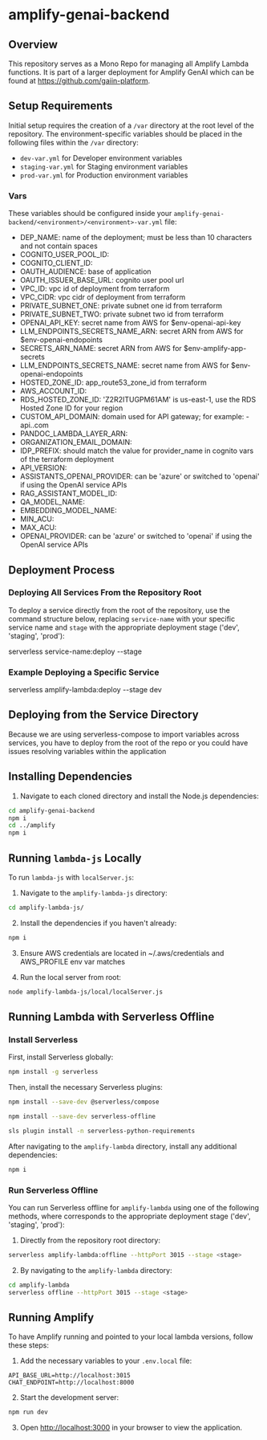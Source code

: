 # amplify-genai-backend

## Overview

This repository serves as a Mono Repo for managing all Amplify Lambda functions. It is part of a larger deployment for Amplify GenAI which can be found at https://github.com/gaiin-platform.

## Setup Requirements

Initial setup requires the creation of a `/var` directory at the root level of the repository. The environment-specific variables should be placed in the following files within the `/var` directory:

- `dev-var.yml` for Developer environment variables
- `staging-var.yml` for Staging environment variables
- `prod-var.yml` for Production environment variables

### Vars

These variables should be configured inside your `amplify-genai-backend/<environment>/<environment>-var.yml` file:
- DEP_NAME: name of the deployment; must be less than 10 characters and not contain spaces
- COGNITO_USER_POOL_ID:
- COGNITO_CLIENT_ID:
- OAUTH_AUDIENCE: base of application
- OAUTH_ISSUER_BASE_URL: cognito user pool url
- VPC_ID: vpc id of deployment from terraform
- VPC_CIDR: vpc cidr of deployment from terraform
- PRIVATE_SUBNET_ONE: private subnet one id from terraform
- PRIVATE_SUBNET_TWO: private subnet two id from terraform
- OPENAI_API_KEY: secret name from AWS for $env-openai-api-key
- LLM_ENDPOINTS_SECRETS_NAME_ARN: secret ARN from AWS for $env-openai-endopoints
- SECRETS_ARN_NAME: secret ARN from AWS for $env-amplify-app-secrets
- LLM_ENDPOINTS_SECRETS_NAME: secret name from AWS for $env-openai-endopoints
- HOSTED_ZONE_ID: app_route53_zone_id from terraform
- AWS_ACCOUNT_ID:
- RDS_HOSTED_ZONE_ID: 'Z2R2ITUGPM61AM' is us-east-1, use the RDS Hosted Zone ID for your region
- CUSTOM_API_DOMAIN: domain used for API gateway; for example: <environment>-api.<domain>.com
- PANDOC_LAMBDA_LAYER_ARN:
- ORGANIZATION_EMAIL_DOMAIN:
- IDP_PREFIX: should match the value for provider_name in cognito vars of the terraform deployment
- API_VERSION:
- ASSISTANTS_OPENAI_PROVIDER: can be 'azure' or switched to 'openai' if using the OpenAI service APIs
- RAG_ASSISTANT_MODEL_ID:
- QA_MODEL_NAME:
- EMBEDDING_MODEL_NAME:
- MIN_ACU:
- MAX_ACU:
- OPENAI_PROVIDER: can be 'azure' or switched to 'openai' if using the OpenAI service APIs

## Deployment Process

### Deploying All Services From the Repository Root

To deploy a service directly from the root of the repository, use the command structure below, replacing `service-name` with your specific service name and `stage` with the appropriate deployment stage ('dev', 'staging', 'prod'):

serverless service-name:deploy --stage <stage>

### Example Deploying a Specific Service

serverless amplify-lambda:deploy --stage dev

## Deploying from the Service Directory

Because we are using serverless-compose to import variables across services, you have to deploy from the root of the repo or you could have issues resolving variables within the application

## Installing Dependencies

1. Navigate to each cloned directory and install the Node.js dependencies:

```bash
cd amplify-genai-backend
npm i
cd ../amplify
npm i
```

## Running `lambda-js` Locally 

To run `lambda-js` with `localServer.js`:

1. Navigate to the `amplify-lambda-js` directory:

```bash
cd amplify-lambda-js/
```

2. Install the dependencies if you haven't already:

```bash
npm i
```

3. Ensure AWS credentials are located in ~/.aws/credentials and AWS_PROFILE env var matches

4. Run the local server from root:

```bash
node amplify-lambda-js/local/localServer.js
```

## Running Lambda with Serverless Offline

### Install Serverless

First, install Serverless globally:

```bash
npm install -g serverless
```

Then, install the necessary Serverless plugins:

```bash
npm install --save-dev @serverless/compose

npm install --save-dev serverless-offline

sls plugin install -n serverless-python-requirements
```

After navigating to the `amplify-lambda` directory, install any additional dependencies:

```bash
npm i
```

### Run Serverless Offline

You can run Serverless offline for `amplify-lambda` using one of the following methods,
where <stage> corresponds to the appropriate deployment stage ('dev', 'staging', 'prod'):

1. Directly from the repository root directory:

```bash
serverless amplify-lambda:offline --httpPort 3015 --stage <stage> 
```

2. By navigating to the `amplify-lambda` directory:

```bash
cd amplify-lambda
serverless offline --httpPort 3015 --stage <stage>
```


## Running Amplify

To have Amplify running and pointed to your local lambda versions, follow these steps:

1. Add the necessary variables to your `.env.local` file:

```
API_BASE_URL=http://localhost:3015
CHAT_ENDPOINT=http://localhost:8000
```

2. Start the development server:

```bash
npm run dev
```

3. Open [http://localhost:3000](http://localhost:3000) in your browser to view the application.



